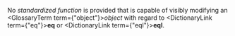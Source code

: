  



No *standardized function* is provided that is capable of visibly modifying an <GlossaryTerm  term={"object"}><i>object</i></GlossaryTerm> with regard to <DictionaryLink  term={"eq"}><b>eq</b></DictionaryLink> or <DictionaryLink  term={"eql"}><b>eql</b></DictionaryLink>. 



